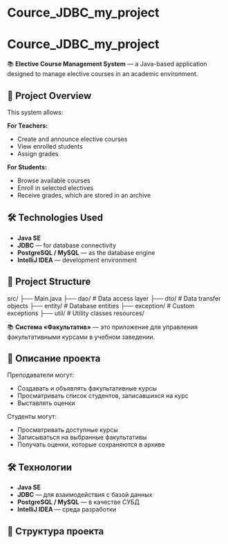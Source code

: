 # Cource_JDBC_my_project
# Cource_JDBC_my_project

📚 **Elective Course Management System** — a Java-based application designed to manage elective courses in an academic environment.

## 🧩 Project Overview

This system allows:

**For Teachers:**
- Create and announce elective courses
- View enrolled students
- Assign grades

**For Students:**
- Browse available courses
- Enroll in selected electives
- Receive grades, which are stored in an archive

## 🛠️ Technologies Used

- **Java SE**
- **JDBC** — for database connectivity
- **PostgreSQL / MySQL** — as the database engine
- **IntelliJ IDEA** — development environment

## 📁 Project Structure
src/ 
├── Main.java
├── dao/ # Data access layer
├── dto/ # Data transfer objects
├── entity/ # Database entities
├── exception/ # Custom exceptions
├── util/ # Utility classes resources/



📚 **Система «Факультатив»** — это приложение для управления факультативными курсами в учебном заведении.

## 🧩 Описание проекта

Преподаватели могут:
- Создавать и объявлять факультативные курсы
- Просматривать список студентов, записавшихся на курс
- Выставлять оценки

Студенты могут:
- Просматривать доступные курсы
- Записываться на выбранные факультативы
- Получать оценки, которые сохраняются в архиве

## 🛠️ Технологии

- **Java SE**
- **JDBC** — для взаимодействия с базой данных
- **PostgreSQL / MySQL** — в качестве СУБД
- **IntelliJ IDEA** — среда разработки

## 📁 Структура проекта

